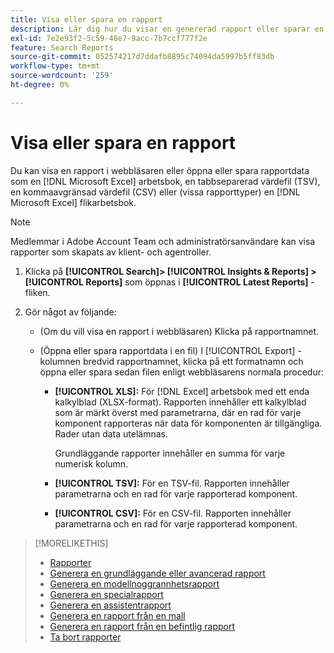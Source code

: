 ```yaml
---
title: Visa eller spara en rapport
description: Lär dig hur du visar en genererad rapport eller sparar en rapport som en fil.
exl-id: 7e2e93f2-5c59-48e7-9acc-7b7ccf777f2e
feature: Search Reports
source-git-commit: 052574217d7ddafb8895c74094da5997b5ff83db
workflow-type: tm+mt
source-wordcount: '259'
ht-degree: 0%

---
```


# Visa eller spara en rapport

Du kan visa en rapport i webbläsaren eller öppna eller spara rapportdata som en [!DNL Microsoft Excel] arbetsbok, en tabbseparerad värdefil (TSV), en kommaavgränsad värdefil (CSV) eller (vissa rapporttyper) en [!DNL Microsoft Excel] flikarbetsbok.

>[!NOTE]
>
>Medlemmar i Adobe Account Team och administratörsanvändare kan visa rapporter som skapats av klient- och agentroller.

1. Klicka på **[!UICONTROL Search]> [!UICONTROL Insights & Reports] >[!UICONTROL Reports]** som öppnas i **[!UICONTROL Latest Reports]** -fliken.

1. Gör något av följande:

   * (Om du vill visa en rapport i webbläsaren) Klicka på rapportnamnet.

   * (Öppna eller spara rapportdata i en fil) I [!UICONTROL Export] -kolumnen bredvid rapportnamnet, klicka på ett formatnamn och öppna eller spara sedan filen enligt webbläsarens normala procedur:

      * **[!UICONTROL XLS]:**   För [!DNL Excel] arbetsbok med ett enda kalkylblad (XLSX-format). Rapporten innehåller ett kalkylblad som är märkt överst med parametrarna, där en rad för varje komponent rapporteras när data för komponenten är tillgängliga. Rader utan data utelämnas.

        Grundläggande rapporter innehåller en summa för varje numerisk kolumn.

      * **[!UICONTROL TSV]:** För en TSV-fil. Rapporten innehåller parametrarna och en rad för varje rapporterad komponent.

      * **[!UICONTROL CSV]:**   För en CSV-fil. Rapporten innehåller parametrarna och en rad för varje rapporterad komponent.

>[!MORELIKETHIS]
>
>* [Rapporter](/help/search-social-commerce/reports/report-about.md)
>* [Generera en grundläggande eller avancerad rapport](/help/search-social-commerce/reports/management/basic-advanced/basic-advanced-report-generate.md)
>* [Generera en modellnoggrannhetsrapport](/help/search-social-commerce/reports/management/model-accuracy/model-accuracy-report-generate.md)
>* [Generera en specialrapport](/help/search-social-commerce/reports/management/specialty/specialty-report-generate.md)
>* [Generera en assistentrapport](/help/search-social-commerce/reports/management/assist/assist-report-generate.md)
>* [Generera en rapport från en mall](/help/search-social-commerce/reports/management/report-generate-from-template.md)
>* [Generera en rapport från en befintlig rapport](/help/search-social-commerce/reports/management/report-generate-from-existing.md)
>* [Ta bort rapporter](/help/search-social-commerce/reports/management/report-delete.md)
